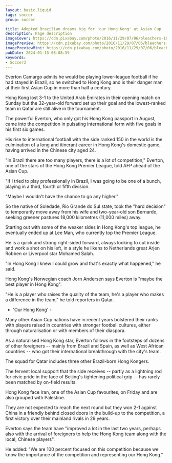 ```yaml
---
layout: basic.liquid
tags: soccer
group: soccer

title: Adopted Brazilian dreams big for 'our Hong Kong' at Asian Cup
description: Page description
imageCover: https://cdn.pixabay.com/photo/2016/11/29/07/06/bleachers-1867992_1280.jpg
imagePreview: https://cdn.pixabay.com/photo/2016/11/29/07/06/bleachers-1867992_1280.jpg
imagePreviewMini: https://cdn.pixabay.com/photo/2016/11/29/07/06/bleachers-1867992_1280.jpg
pubDate: 2024-01-15 08:08:59
keywords:
- Soccer3
---
```


Everton Camargo admits he would be playing lower-league football if he had stayed in Brazil, so he switched to Hong Kong and is their danger man at their first Asian Cup in more than half a century.

Hong Kong lost 3-1 to the United Arab Emirates in their opening match on Sunday but the 32-year-old forward set up their goal and the lowest-ranked team in Qatar are still alive in the tournament.

The powerful Everton, who only got his Hong Kong passport in August, came into the competition in pulsating international form with five goals in his first six games.

His rise to international football with the side ranked 150 in the world is the culmination of a long and itinerant career in Hong Kong's domestic game, having arrived in the Chinese city aged 24.

"In Brazil there are too many players, there is a lot of competition," Everton, one of the stars of the Hong Kong Premier League, told AFP ahead of the Asian Cup.

"If I tried to play professionally in Brazil, I was going to be one of a bunch, playing in a third, fourth or fifth division.

"Maybe I wouldn't have the chance to go any higher."

So the native of Soledade, Rio Grande do Sul state, took the "hard decision" to temporarily move away from his wife and two-year-old son Bernardo, seeking greener pastures 18,000 kilometres (11,000 miles) away.

Starting out with some of the weaker sides in Hong Kong's top league, he eventually ended up at Lee Man, who currently top the Premier League.

He is a quick and strong right-sided forward, always looking to cut inside and work a shot on his left, in a style he likens to Netherlands great Arjen Robben or Liverpool star Mohamed Salah.

"In Hong Kong I knew I could grow and that's exactly what happened," he said.

Hong Kong's Norwegian coach Jorn Andersen says Everton is "maybe the best player in Hong Kong".

"He is a player who raises the quality of the team, he's a player who makes a difference in the team," he told reporters in Qatar.

- 'Our Hong Kong' -

Many other Asian Cup nations have in recent years bolstered their ranks with players raised in countries with stronger football cultures, either through naturalisation or with members of their diaspora.

As a naturalised Hong Kong star, Everton follows in the footsteps of dozens of other foreigners -- mainly from Brazil and Spain, as well as West African countries -- who got their international breakthrough with the city's team.

The squad for Qatar includes three other Brazil-born Hong Kongers.

The fervent local support that the side receives -- partly as a lightning rod for civic pride in the face of Beijing's tightening political grip -- has rarely been matched by on-field results.

Hong Kong face Iran, one of the Asian Cup favourites, on Friday and are also grouped with Palestine.

They are not expected to reach the next round but they won 2-1 against China in a friendly behind closed doors in the build-up to the competition, a first victory over their mainland rivals in 29 years.

Everton says the team have "improved a lot in the last two years, perhaps also with the arrival of foreigners to help the Hong Kong team along with the local, Chinese players".

He added: "We are 100 percent focused on this competition because we know the importance of the competition and representing our Hong Kong."

